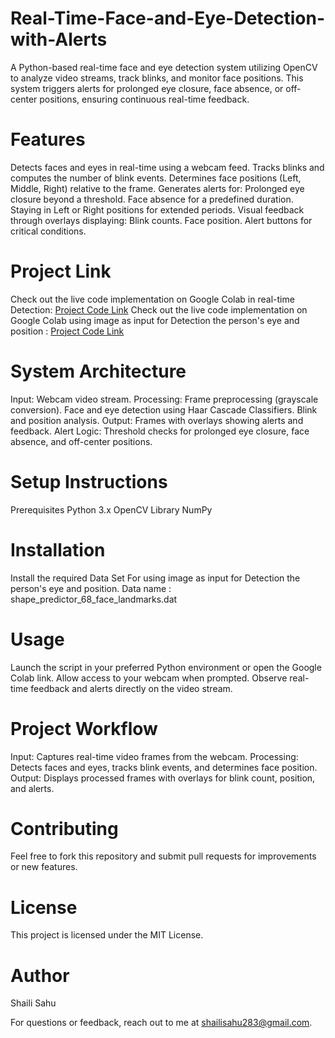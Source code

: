 # Real-Time-Face-and-Eye-Detection-with-Alerts
A Python-based real-time face and eye detection system utilizing OpenCV to analyze video streams, track blinks, and monitor face positions. This system triggers alerts for prolonged eye closure, face absence, or off-center positions, ensuring continuous real-time feedback.

# Features
Detects faces and eyes in real-time using a webcam feed.
Tracks blinks and computes the number of blink events.
Determines face positions (Left, Middle, Right) relative to the frame.
Generates alerts for:
Prolonged eye closure beyond a threshold.
Face absence for a predefined duration.
Staying in Left or Right positions for extended periods.
Visual feedback through overlays displaying:
Blink counts.
Face position.
Alert buttons for critical conditions.
# Project Link
Check out the live code implementation on Google Colab in real-time Detection: [Project Code Link](https://colab.research.google.com/drive/1tjo-YXL7jvLfSJRJ6r38-nQLeZDPYIks?usp=sharing)
Check out the live code implementation on Google Colab using image as input for Detection the person's eye and position : [Project Code Link](https://colab.research.google.com/drive/1P95uk-lRKsATCuXK4_LKEhRlaRtt424W?usp=sharing)


# System Architecture
Input: Webcam video stream.
Processing:
Frame preprocessing (grayscale conversion).
Face and eye detection using Haar Cascade Classifiers.
Blink and position analysis.
Output: Frames with overlays showing alerts and feedback.
Alert Logic: Threshold checks for prolonged eye closure, face absence, and off-center positions.
# Setup Instructions
Prerequisites
Python 3.x
OpenCV Library
NumPy
# Installation

Install the required Data Set For using image as input for Detection the person's eye and position.
Data name : shape_predictor_68_face_landmarks.dat

# Usage
Launch the script in your preferred Python environment or open the Google Colab link.
Allow access to your webcam when prompted.
Observe real-time feedback and alerts directly on the video stream.
# Project Workflow
Input: Captures real-time video frames from the webcam.
Processing: Detects faces and eyes, tracks blink events, and determines face position.
Output: Displays processed frames with overlays for blink count, position, and alerts.
# Contributing
Feel free to fork this repository and submit pull requests for improvements or new features.

# License
This project is licensed under the MIT License.

# Author
Shaili Sahu

For questions or feedback, reach out to me at shailisahu283@gmail.com.
